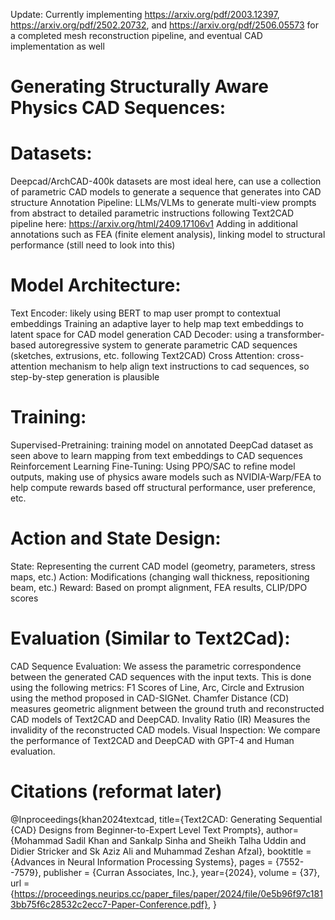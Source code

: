 Update: Currently implementing https://arxiv.org/pdf/2003.12397, https://arxiv.org/pdf/2502.20732, and https://arxiv.org/pdf/2506.05573 for a completed mesh reconstruction pipeline, and eventual CAD implementation as well

# Generating Structurally Aware Physics CAD Sequences:

# Datasets:
Deepcad/ArchCAD-400k datasets are most ideal here, can use a collection of parametric CAD models to generate a sequence that generates into CAD structure
Annotation Pipeline: LLMs/VLMs to generate multi-view prompts from abstract to detailed parametric instructions following Text2CAD pipeline here: https://arxiv.org/html/2409.17106v1
Adding in additional annotations such as FEA (finite element analysis), linking model to structural performance (still need to look into this)

# Model Architecture:
Text Encoder: likely using BERT to map user prompt to contextual embeddings
Training an adaptive layer to help map text embeddings to latent space for CAD model generation
CAD Decoder: using a transformber-based autoregressive system to generate parametric CAD sequences (sketches, extrusions, etc. following Text2CAD)
Cross Attention: cross-attention mechanism to help align text instructions to cad sequences, so step-by-step generation is plausible

# Training:
Supervised-Pretraining: training model on annotated DeepCad dataset as seen above to learn mapping from text embeddings to CAD sequences
Reinforcement Learning Fine-Tuning: Using PPO/SAC to refine model outputs, making use of physics aware models such as NVIDIA-Warp/FEA to help compute rewards based off structural performance, user preference, etc.

# Action and State Design:
State: Representing the current CAD model (geometry, parameters, stress maps, etc.)
Action: Modifications (changing wall thickness, repositioning beam, etc.)
Reward: Based on prompt alignment, FEA results, CLIP/DPO scores

# Evaluation (Similar to Text2Cad): 
CAD Sequence Evaluation: We assess the parametric correspondence between the generated CAD sequences with the input texts. This is done using the following metrics:
F1 Scores of Line, Arc, Circle and Extrusion using the method proposed in CAD-SIGNet.
Chamfer Distance (CD) measures geometric alignment between the ground truth and reconstructed CAD models of Text2CAD and DeepCAD.
Invality Ratio (IR) Measures the invalidity of the reconstructed CAD models.
Visual Inspection: We compare the performance of Text2CAD and DeepCAD with GPT-4 and Human evaluation.


# Citations (reformat later)
@Inproceedings{khan2024textcad,
title={Text2CAD: Generating Sequential {CAD} Designs from Beginner-to-Expert Level Text Prompts},
author={Mohammad Sadil Khan and Sankalp Sinha and Sheikh Talha Uddin and Didier Stricker and Sk Aziz Ali and Muhammad Zeshan Afzal},
booktitle = {Advances in Neural Information Processing Systems},
pages = {7552--7579},
publisher = {Curran Associates, Inc.},
year={2024},
volume = {37},
url = {https://proceedings.neurips.cc/paper_files/paper/2024/file/0e5b96f97c1813bb75f6c28532c2ecc7-Paper-Conference.pdf},
} 